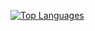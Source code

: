 <!---
- 👋 Hi, I’m @chyneyee
- 👀 I’m interested in ...
- 🌱 I’m currently learning ...
- 💞️ I’m looking to collaborate on ...
- 📫 How to reach me ...
--->

<!---
chyneyee/chyneyee is a ✨ special ✨ repository because its `README.md` (this file) appears on your GitHub profile.
You can click the Preview link to take a look at your changes.
--->

[![Top Languages](https://github-readme-stats-jusuchin85.vercel.app/api/top-langs/?username=chyneyee&langs_count=8&theme=tokyonight)](https://github.com/chyneyee)

<!---[![GitHub stats](https://github-readme-stats.vercel.app/api?username=chyneyee)](https://github.com/chyneyee/github-readme-stats)
[![Top Langs](https://github-readme-stats.vercel.app/api/top-langs/?username=chyneyee&layout=compact)](https://github.com/anuraghazra/github-readme-stats)
--->
